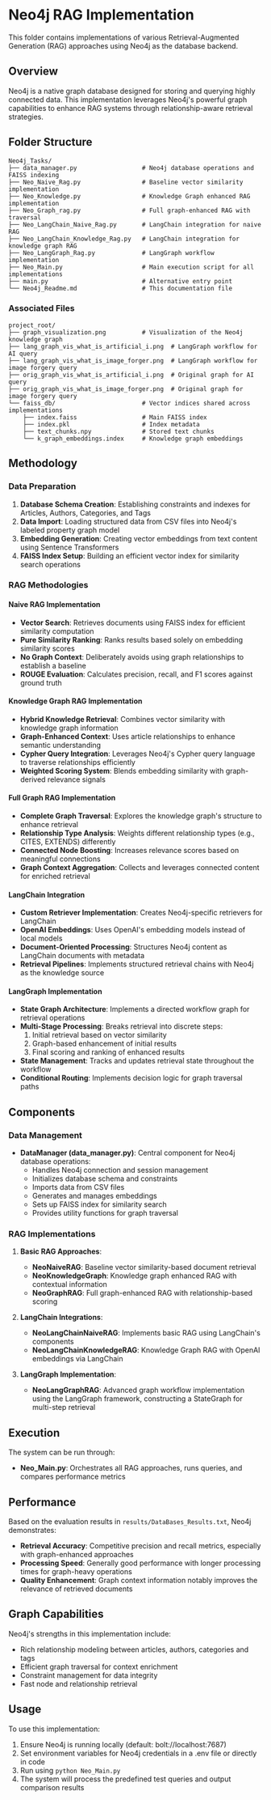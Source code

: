 # Neo4j RAG Implementation

This folder contains implementations of various Retrieval-Augmented Generation (RAG) approaches using Neo4j as the database backend.

## Overview

Neo4j is a native graph database designed for storing and querying highly connected data. This implementation leverages Neo4j's powerful graph capabilities to enhance RAG systems through relationship-aware retrieval strategies.

## Folder Structure

```
Neo4j_Tasks/
├── data_manager.py                  # Neo4j database operations and FAISS indexing
├── Neo_Naive_Rag.py                 # Baseline vector similarity implementation
├── Neo_Knowledge.py                 # Knowledge Graph enhanced RAG implementation
├── Neo_Graph_rag.py                 # Full graph-enhanced RAG with traversal
├── Neo_LangChain_Naive_Rag.py       # LangChain integration for naive RAG
├── Neo_LangChain_Knowledge_Rag.py   # LangChain integration for knowledge graph RAG
├── Neo_LangGraph_Rag.py             # LangGraph workflow implementation
├── Neo_Main.py                      # Main execution script for all implementations
├── main.py                          # Alternative entry point
└── Neo4j_Readme.md                  # This documentation file
```

### Associated Files

```
project_root/
├── graph_visualization.png          # Visualization of the Neo4j knowledge graph
├── lang_graph_vis_what_is_artificial_i.png  # LangGraph workflow for AI query
├── lang_graph_vis_what_is_image_forger.png  # LangGraph workflow for image forgery query
├── orig_graph_vis_what_is_artificial_i.png  # Original graph for AI query
├── orig_graph_vis_what_is_image_forger.png  # Original graph for image forgery query
└── faiss_db/                        # Vector indices shared across implementations
    ├── index.faiss                  # Main FAISS index
    ├── index.pkl                    # Index metadata
    ├── text_chunks.npy              # Stored text chunks
    └── k_graph_embeddings.index     # Knowledge graph embeddings
```

## Methodology

### Data Preparation
1. **Database Schema Creation**: Establishing constraints and indexes for Articles, Authors, Categories, and Tags
2. **Data Import**: Loading structured data from CSV files into Neo4j's labeled property graph model
3. **Embedding Generation**: Creating vector embeddings from text content using Sentence Transformers
4. **FAISS Index Setup**: Building an efficient vector index for similarity search operations

### RAG Methodologies

#### Naive RAG Implementation
- **Vector Search**: Retrieves documents using FAISS index for efficient similarity computation
- **Pure Similarity Ranking**: Ranks results based solely on embedding similarity scores
- **No Graph Context**: Deliberately avoids using graph relationships to establish a baseline
- **ROUGE Evaluation**: Calculates precision, recall, and F1 scores against ground truth

#### Knowledge Graph RAG Implementation
- **Hybrid Knowledge Retrieval**: Combines vector similarity with knowledge graph information
- **Graph-Enhanced Context**: Uses article relationships to enhance semantic understanding
- **Cypher Query Integration**: Leverages Neo4j's Cypher query language to traverse relationships efficiently
- **Weighted Scoring System**: Blends embedding similarity with graph-derived relevance signals

#### Full Graph RAG Implementation
- **Complete Graph Traversal**: Explores the knowledge graph's structure to enhance retrieval
- **Relationship Type Analysis**: Weights different relationship types (e.g., CITES, EXTENDS) differently
- **Connected Node Boosting**: Increases relevance scores based on meaningful connections
- **Graph Context Aggregation**: Collects and leverages connected content for enriched retrieval

#### LangChain Integration
- **Custom Retriever Implementation**: Creates Neo4j-specific retrievers for LangChain
- **OpenAI Embeddings**: Uses OpenAI's embedding models instead of local models
- **Document-Oriented Processing**: Structures Neo4j content as LangChain documents with metadata
- **Retrieval Pipelines**: Implements structured retrieval chains with Neo4j as the knowledge source

#### LangGraph Implementation
- **State Graph Architecture**: Implements a directed workflow graph for retrieval operations
- **Multi-Stage Processing**: Breaks retrieval into discrete steps:
  1. Initial retrieval based on vector similarity
  2. Graph-based enhancement of initial results
  3. Final scoring and ranking of enhanced results
- **State Management**: Tracks and updates retrieval state throughout the workflow
- **Conditional Routing**: Implements decision logic for graph traversal paths

## Components

### Data Management

- **DataManager (data_manager.py)**: Central component for Neo4j database operations:
  - Handles Neo4j connection and session management
  - Initializes database schema and constraints
  - Imports data from CSV files
  - Generates and manages embeddings
  - Sets up FAISS index for similarity search
  - Provides utility functions for graph traversal

### RAG Implementations

1. **Basic RAG Approaches**:
   - **NeoNaiveRAG**: Baseline vector similarity-based document retrieval
   - **NeoKnowledgeGraph**: Knowledge graph enhanced RAG with contextual information
   - **NeoGraphRAG**: Full graph-enhanced RAG with relationship-based scoring

2. **LangChain Integrations**:
   - **NeoLangChainNaiveRAG**: Implements basic RAG using LangChain's components
   - **NeoLangChainKnowledgeRAG**: Knowledge Graph RAG with OpenAI embeddings via LangChain

3. **LangGraph Implementation**:
   - **NeoLangGraphRAG**: Advanced graph workflow implementation using the LangGraph framework, constructing a StateGraph for multi-step retrieval

## Execution

The system can be run through:
- **Neo_Main.py**: Orchestrates all RAG approaches, runs queries, and compares performance metrics

## Performance

Based on the evaluation results in `results/DataBases_Results.txt`, Neo4j demonstrates:

- **Retrieval Accuracy**: Competitive precision and recall metrics, especially with graph-enhanced approaches
- **Processing Speed**: Generally good performance with longer processing times for graph-heavy operations
- **Quality Enhancement**: Graph context information notably improves the relevance of retrieved documents

## Graph Capabilities

Neo4j's strengths in this implementation include:
- Rich relationship modeling between articles, authors, categories and tags
- Efficient graph traversal for context enrichment
- Constraint management for data integrity
- Fast node and relationship retrieval

## Usage

To use this implementation:
1. Ensure Neo4j is running locally (default: bolt://localhost:7687)
2. Set environment variables for Neo4j credentials in a .env file or directly in code
3. Run using `python Neo_Main.py`
4. The system will process the predefined test queries and output comparison results